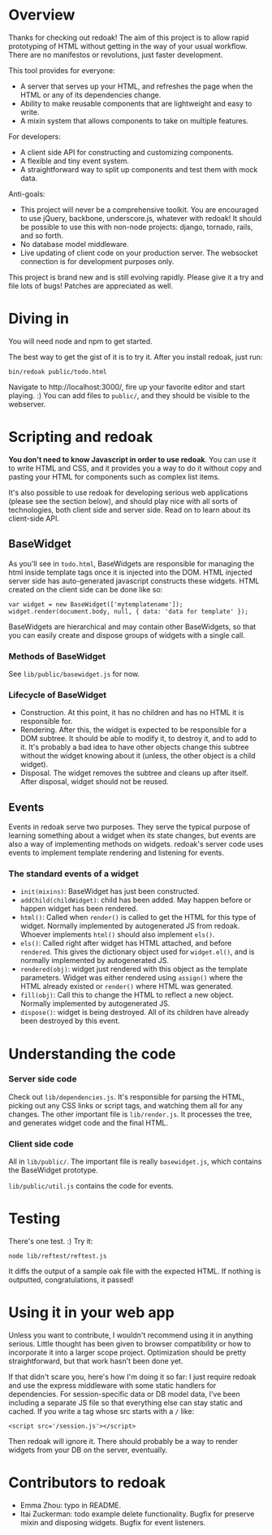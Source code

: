 # Overview

Thanks for checking out redoak! The aim of this project is to allow rapid
prototyping of HTML without getting in the way of your usual workflow.  There
are no manifestos or revolutions, just faster development.

This tool provides for everyone:
- A server that serves up your HTML, and refreshes the page when the HTML or
  any of its dependencies change.
- Ability to make reusable components that are lightweight and easy to write.
- A mixin system that allows components to take on multiple features.

For developers:
- A client side API for constructing and customizing components.
- A flexible and tiny event system.
- A straightforward way to split up components and test them with mock data.

Anti-goals:
- This project will never be a comprehensive toolkit. You are encouraged to use
  jQuery, backbone, underscore.js, whatever with redoak! It should be possible
  to use this with non-node projects: django, tornado, rails, and so forth.
- No database model middleware.
- Live updating of client code on your production server. The websocket
  connection is for development purposes only.

This project is brand new and is still evolving rapidly. Please give it a try
and file lots of bugs! Patches are appreciated as well.

# Diving in

You will need node and npm to get started.

The best way to get the gist of it is to try it. After you install redoak, just
run:

    bin/redoak public/todo.html

Navigate to http://localhost:3000/, fire up your favorite editor and start
playing. :) You can add files to `public/`, and they should be visible to the
webserver.

# Scripting and redoak

__You don't need to know Javascript in order to use redoak__. You can use it to
write HTML and CSS, and it provides you a way to do it without copy and pasting
your HTML for components such as complex list items.

It's also possible to use redoak for developing serious web applications (please
see the section below), and should play nice with all sorts of technologies,
both client side and server side. Read on to learn about its client-side API.

## BaseWidget

As you'll see in `todo.html`, BaseWidgets are responsible for managing the
html inside template tags once it is injected into the DOM. HTML injected
server side has auto-generated javascript constructs these widgets. HTML
created on the client side can be done like so:

    var widget = new BaseWidget(['mytemplatename']);
    widget.render(document.body, null, { data: 'data for template' });

BaseWidgets are hierarchical and may contain other BaseWidgets, so that you can
easily create and dispose groups of widgets with a single call.

### Methods of BaseWidget

See `lib/public/basewidget.js` for now.

### Lifecycle of BaseWidget

- Construction. At this point, it has no children and has no HTML it is
  responsible for.
- Rendering. After this, the widget is expected to be responsible for a DOM
  subtree. It should be able to modify it, to destroy it, and to add to it.
  It's probably a bad idea to have other objects change this subtree without
  the widget knowing about it (unless, the other object is a child widget).
- Disposal. The widget removes the subtree and cleans up after itself. After
  disposal, widget should not be reused.

## Events

Events in redoak serve two purposes. They serve the typical purpose of learning
something about a widget when its state changes, but events are also a way of
implementing methods on widgets. redoak's server code uses events to implement
template rendering and listening for events.

### The standard events of a widget

- `init(mixins)`: BaseWidget has just been constructed.
- `addChild(childWidget)`: child has been added. May happen before or happen
  widget has been rendered.
- `html()`: Called when `render()` is called to get the HTML for this type of
  widget. Normally implemented by autogenerated JS from redoak. Whoever
  implements `html()` should also implement `els()`.
- `els()`: Called right after widget has HTML attached, and before `rendered`.
  This gives the dictionary object used for `widget.el()`, and is normally
  implemented by autogenerated JS.
- `rendered(obj)`: widget just rendered with this object as the template
  parameters. Widget was either rendered using `assign()` where the HTML
  already existed or `render()` where HTML was generated.
- `fill(obj)`: Call this to change the HTML to reflect a new object.
  Normally implemented by autogenerated JS.
- `dispose()`: widget is being destroyed. All of its children have already been
  destroyed by this event.

# Understanding the code

### Server side code

Check out `lib/dependencies.js`. It's responsible for parsing the HTML, picking
out any CSS links or script tags, and watching them all for any changes. The
other important file is `lib/render.js`. It processes the tree, and generates
widget code and the final HTML.

### Client side code

All in `lib/public/`. The important file is really `basewidget.js`, which
contains the BaseWidget prototype.

`lib/public/util.js` contains the code for events.

# Testing

There's one test. :) Try it:

    node lib/reftest/reftest.js

It diffs the output of a sample oak file with the expected HTML. If nothing is
outputted, congratulations, it passed!

# Using it in your web app

Unless you want to contribute, I wouldn't recommend using it in anything
serious. Little thought has been given to browser compatibility or how to
incorporate it into a larger scope project. Optimization should be pretty
straightforward, but that work hasn't been done yet.

If that didn't scare you, here's how I'm doing it so far: I just require redoak
and use the express middleware with some static handlers for dependencies. For
session-specific data or DB model data, I've been including a separate JS file
so that everything else can stay static and cached. If you write a tag whose
src starts with a `/` like:

    <script src='/session.js'></script>

Then redoak will ignore it. There should probably be a way to render widgets
from your DB on the server, eventually.

# Contributors to redoak

- Emma Zhou: typo in README.
- Itai Zuckerman: todo example delete functionality. Bugfix for preserve mixin
  and disposing widgets. Bugfix for event listeners.
